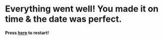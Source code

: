 # Everything went well! You made it on time & the date was perfect.

#### Press [here](start/README.md) to restart!